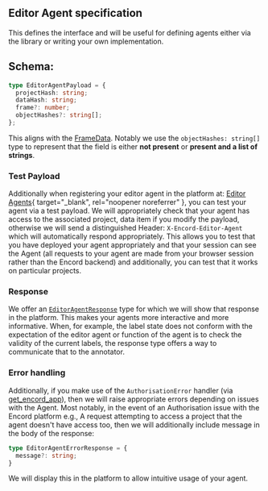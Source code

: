 ## Editor Agent specification

This defines the interface and will be useful for defining agents either via the library or writing your own implementation.

## Schema:
```typescript
type EditorAgentPayload = {
  projectHash: string;
  dataHash: string;
  frame?: number;
  objectHashes?: string[];
};
```

This aligns with the [FrameData](../reference/core.md#encord_agents.core.data_model.FrameData). Notably we use the `objectHashes: string[]` type to represent that the field is either **not present** or **present and a list of strings**.

### Test Payload

Additionally when registering your editor agent in the platform at: [Editor Agents](https://app.encord.com/agents/editor-agents?limit=10){ target="\_blank", rel="noopener noreferrer" }, you can test your agent via a test payload. We will appropriately check that your agent has access to the associated project, data item if you modify the payload, otherwise we will send a distinguished Header: `X-Encord-Editor-Agent` which will automatically respond appropriately. This allows you to test that you have deployed your agent appropriately and that your session can see the Agent (all requests to your agent are made from your browser session rather than the Encord backend) and additionally, you can test that it works on particular projects.

### Response

We offer an [`EditorAgentResponse`](../reference/core.md#encord_agents.core.data_model.EditorAgentResponse) type for which we will show that response in the platform. 
This makes your agents more interactive and more informative. 
When, for example, the label state does not conform with the expectation of the editor agent or function of the agent is to check the validity of the current labels, the response type offers a way to communicate that to the annotator.
### Error handling

Additionally, if you make use of the `AuthorisationError` handler (via [get_encord_app](../reference/editor_agents.md#encord_agents.fastapi.cors.get_encord_app)), then we will raise appropriate errors depending on issues with the Agent. Most notably, in the event of an Authorisation issue with the Encord platform e.g., A request attempting to access a project that the agent doesn't have access too, then we will additionally include message in the body of the response:

```typescript
type EditorAgentErrorResponse = {
  message?: string;
}
```

We will display this in the platform to allow intuitive usage of your agent.